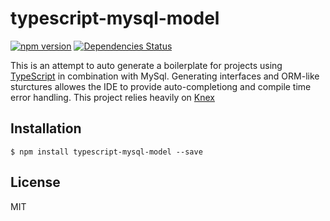 # typescript-mysql-model

[![npm version](http://img.shields.io/npm/v/typescript-mysql-model.svg)](https://npmjs.org/package/typescript-mysql-model)
[![Dependencies Status](https://david-dm.org/joelsmedberg/typescript-mysql-model.svg)](https://david-dm.org/joelsmedberg/typescript-mysql-model)

  This is an attempt to auto generate a boilerplate for projects using [TypeScript](https://github.com/Microsoft/TypeScript) in combination with MySql. Generating interfaces and ORM-like sturctures allowes the IDE to provide auto-completiong and compile time error handling. This project relies heavily on [Knex](https://github.com/tgriesser/knex)


## Installation

    $ npm install typescript-mysql-model --save

## License

MIT
